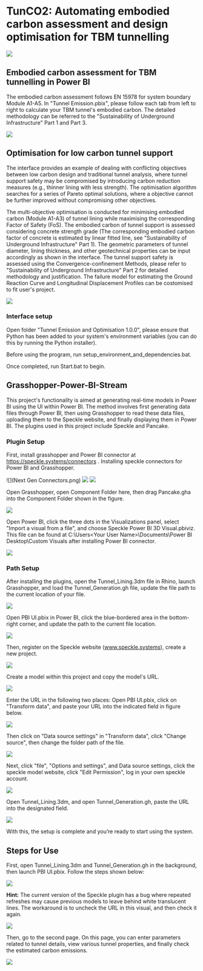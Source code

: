 # TunCO2: Automating embodied carbon assessment and design optimisation for TBM tunnelling
![](images/Monash_University_logo.png)
## Embodied carbon assessment for TBM tunnelling in Power BI

The embodied carbon assessment follows EN 15978 for system boundary Module A1-A5. In "Tunnel Emission.pbix", please follow each tab from left to right to calculate your TBM tunnel's embodied carbon. The detailed methodology can be referred to the "Sustainability of Underground Infrastructure" Part 1 and Part 3. 

![](images/PowerBI.png)

## Optimisation for low carbon tunnel support 

The interface provides an example of dealing with conflicting objectives between low carbon design and traditional tunnel analysis, where tunnel support safety may be compromised by introducing carbon reduction measures (e.g., thinner lining with less strength). The optimisation algorithm searches for a series of Pareto optimal solutions, where a objective cannot be further improved without compromising other objectives. 

The multi-objective optimisation is conducted for minimising embodied carbon (Module A1-A3) of tunnel lining while maximising the corresponding Factor of Safety (FoS). The embodied carbon of tunnel support is assessed considering concrete strength grade (The corresponding embodied carbon factor of concrete is estimated by linear fitted line, see "Sustainability of Underground Infrastructure" Part 1). The geometric parameters of tunnel diameter, lining thickness, and other geotechnical properties can be input accordingly as shown in the interface. The tunnel support safety is assessed using the Convergence-confinement Methods, please refer to  "Sustainability of Underground Infrastructure" Part 2 for detailed methodology and justification. The failure model for estimating the Ground Reaction Curve and Longitudinal Displacement Profiles can be costomised to fit user's project.  

![](images/opt_interface.png)


### Interface setup

Open folder "Tunnel Emission and Optimisation 1.0.0", please ensure that Python has been added to your system's environment variables (you can do this by running the Python installer). 

Before using the program, run setup_environment_and_dependencies.bat. 

Once completed, run Start.bat to begin.

## Grasshopper-Power-BI-Stream

This project's functionality is aimed at generating real-time models in Power BI using the UI within Power BI. The method involves first generating data files through Power BI, then using Grasshopper to read these data files, uploading them to the Speckle website, and finally displaying them in Power BI. The plugins used in this project include Speckle and Pancake.

### Plugin Setup

First, install grasshopper and Power BI connector at https://speckle.systems/connectors . Installing speckle connectors for Power BI and Grasshopper.

![](Next Gen Connectors.png)
![](GSc.png)
![](PBIc.png)

Open Grasshopper, open Component Folder here, then drag Pancake.gha into the Component Folder shown in the figure.

![](images/GH1.png)

Open Power BI, click the three dots in the Visualizations panel, select "Import a visual from a file", and choose Speckle Power BI 3D Visual.pbiviz. This file can be found at C:\Users\<Your User Name>\Documents\Power BI Desktop\Custom Visuals after installing Power BI connector.

![](images/PBI1.png)

### Path Setup

After installing the plugins, open the Tunnel_Lining.3dm file in Rhino, launch Grasshopper, and load the Tunnel_Generation.gh file, update the file path to the current location of your file.

![](Path1.png)


 Open PBI UI.pbix in Power BI, click the blue-bordered area in the bottom-right corner, and update the path to the current file location.
 
![](images/PBIPY.png)

 Then, register on the Speckle website (www.speckle.systems), create a new project.
 
![](images/Speckle%20web.png)

 Create a model within this project and copy the model's URL.
 
![](images/ModelURL.png)

 Enter the URL in the following two places: Open PBI UI.pbix, click on "Transform data", and paste your URL into the indicated field in figure below. 
 
![](images/PBITD.png)

Then click on "Data source settings" in "Transform data", click "Change source", then change the folder path of the file.
 
![](images/PBITD2.png)

Next, click "file", "Options and settings", and Data source settings, click the speckle model website, click "Edit Permission", log in your own speckle account.

![](PBIpath.png)

Open Tunnel_Lining.3dm, and open Tunnel_Generation.gh, paste the URL into the designated field.
 
![](Path2.png)

With this, the setup is complete and you’re ready to start using the system.
 
## Steps for Use

First, open Tunnel_Lining.3dm and Tunnel_Generation.gh in the background, then launch PBI UI.pbix. Follow the steps shown below:

![](images/PBIUse.png)

 **Hint:** The current version of the Speckle plugin has a bug where repeated refreshes may cause previous models to leave behind white translucent lines. The workaround is to uncheck the URL in this visual, and then check it again.
 
![](images/PBIBUG.png)

 Then, go to the second page. On this page, you can enter parameters related to tunnel details, view various tunnel properties, and finally check the estimated carbon emissions.
 
![](images/Page%202.png)
